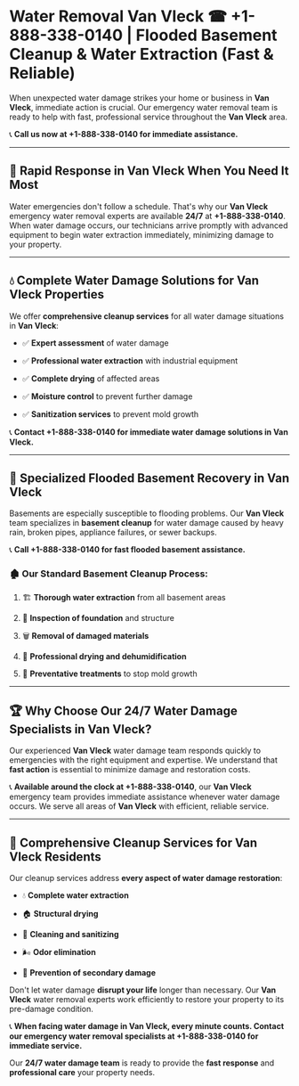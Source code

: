 # Water Removal Van Vleck ☎ +1-888-338-0140 | Flooded Basement Cleanup & Water Extraction (Fast & Reliable)

When unexpected water damage strikes your home or business in **Van Vleck**, immediate action is crucial. Our emergency water removal team is ready to help with fast, professional service throughout the **Van Vleck** area. 

📞 **Call us now at +1-888-338-0140 for immediate assistance.**
---
## 🚀 Rapid Response in Van Vleck When You Need It Most
Water emergencies don't follow a schedule. That's why our **Van Vleck** emergency water removal experts are available **24/7** at **+1-888-338-0140**. When water damage occurs, our technicians arrive promptly with advanced equipment to begin water extraction immediately, minimizing damage to your property.
---
## 💧 Complete Water Damage Solutions for Van Vleck Properties
We offer **comprehensive cleanup services** for all water damage situations in **Van Vleck**:
- ✅ **Expert assessment** of water damage  
- ✅ **Professional water extraction** with industrial equipment  
- ✅ **Complete drying** of affected areas  
- ✅ **Moisture control** to prevent further damage  
- ✅ **Sanitization services** to prevent mold growth  
📞 **Contact +1-888-338-0140 for immediate water damage solutions in Van Vleck.**
---
## 🌊 Specialized Flooded Basement Recovery in Van Vleck
Basements are especially susceptible to flooding problems. Our **Van Vleck** team specializes in **basement cleanup** for water damage caused by heavy rain, broken pipes, appliance failures, or sewer backups. 
📞 **Call +1-888-338-0140 for fast flooded basement assistance.**
### 🏚️ Our Standard Basement Cleanup Process:
1. 🏗️ **Thorough water extraction** from all basement areas  
2. 🔎 **Inspection of foundation** and structure  
3. 🗑️ **Removal of damaged materials**  
4. 💨 **Professional drying and dehumidification**  
5. 🚫 **Preventative treatments** to stop mold growth  
---
## 🏆 Why Choose Our 24/7 Water Damage Specialists in Van Vleck?
Our experienced **Van Vleck** water damage team responds quickly to emergencies with the right equipment and expertise. We understand that **fast action** is essential to minimize damage and restoration costs.
📞 **Available around the clock at +1-888-338-0140**, our **Van Vleck** emergency team provides immediate assistance whenever water damage occurs. We serve all areas of **Van Vleck** with efficient, reliable service.
---
## 🧹 Comprehensive Cleanup Services for Van Vleck Residents
Our cleanup services address **every aspect of water damage restoration**:
- 💧 **Complete water extraction**  
- 🏠 **Structural drying**  
- 🧼 **Cleaning and sanitizing**  
- 🌬️ **Odor elimination**  
- 🚫 **Prevention of secondary damage**  
Don't let water damage **disrupt your life** longer than necessary. Our **Van Vleck** water removal experts work efficiently to restore your property to its pre-damage condition.
📞 **When facing water damage in Van Vleck, every minute counts. Contact our emergency water removal specialists at +1-888-338-0140 for immediate service.**
Our **24/7 water damage team** is ready to provide the **fast response** and **professional care** your property needs.
